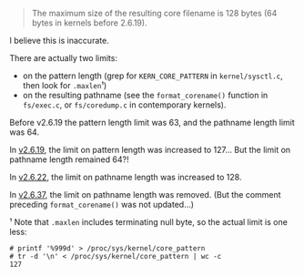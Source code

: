 > The maximum size of the resulting core filename is 128 bytes (64 bytes in kernels before 2.6.19). 

I believe this is inaccurate.

There are actually two limits:

* on the pattern length
  (grep for `KERN_CORE_PATTERN` in `kernel/sysctl.c`, then look for `.maxlen`¹)
* on the resulting pathname
  (see the `format_corename()` function in `fs/exec.c`,
  or `fs/coredump.c` in contemporary kernels).

Before v2.6.19 the pattern length limit was 63, and the pathname length limit was 64.

In [v2.6.19](https://github.com/torvalds/linux/commit/d025c9db7f31fc0554ce7fb2dfc78d35a77f3487),
the limit on pattern length was increased to 127…
But the limit on pathname length remained 64?!

In [v2.6.22](https://github.com/torvalds/linux/commit/71ce92f3fa442069670a52fa6230a6064c4517b3),
the limit on pathname length was increased to 128.

In [v2.6.37](https://github.com/torvalds/linux/commit/1b0d300bd0f047e2edaf9d4b6784189e6c67c3d1),
the limit on pathname length was removed.
(But the comment preceding `format_corename()` was not updated…)

¹ Note that `.maxlen` includes terminating null byte, so the actual limit is one less:

```console
# printf '%999d' > /proc/sys/kernel/core_pattern
# tr -d '\n' < /proc/sys/kernel/core_pattern | wc -c
127
```
